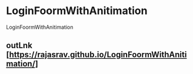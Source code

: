 # LoginFoormWithAnitimation
LoginFoormWithAnitimation

## outLnk [https://rajasrav.github.io/LoginFoormWithAnitimation/]
